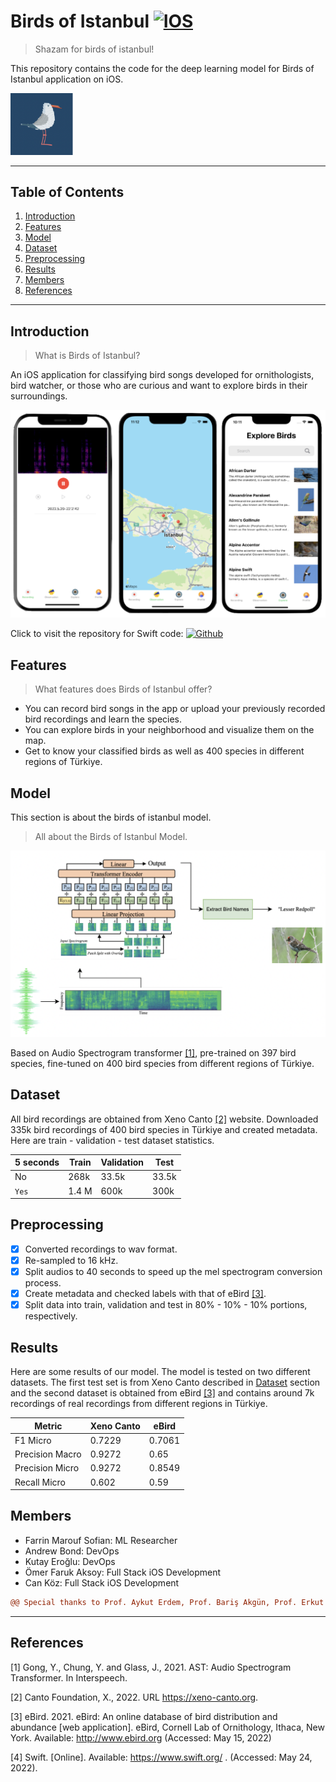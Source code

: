 # Birds of Istanbul [![IOS](https://img.shields.io/badge/Platform-iOS-blue)](https://apps.apple.com/tr/app/birds-of-istanbul/id1628864377?l=tr)

> Shazam for birds of istanbul!

This repository contains the code for the deep learning model for Birds of Istanbul application on iOS.

<img src="https://github.com/farrinfedra/BirdsOfIstanbul/blob/main/logo.png?raw=true" alt="logo" style = "width:100px; margin-right:0px;" />

*******
## Table of Contents
1. [Introduction](#introduction)
2.  [Features](#features)
3.  [Model](#model)
4.  [Dataset](#dataset)
5.  [Preprocessing](#preprocessing)
6.  [Results](#results)
7.  [Members](#members)
8.  [References](#references)
 
*******
## Introduction
> What is Birds of Istanbul?

An iOS application for classifying bird songs developed for ornithologists, bird watcher, or those who are curious and want to explore birds in their surroundings. 

![alt text](https://github.com/farrinfedra/BirdsOfIstanbul/blob/main/app_snapshots.png?raw=true)

Click to visit the repository for Swift code: [![Github](http://img.shields.io/badge/github-%231877F2.svg?&style=for-the-badge&logo=github&logoColor=white&color=black)](https://github.com/omeraksoy1/COMP491)


## Features
> What features does Birds of Istanbul offer?
- You can record bird songs in the app or upload your previously recorded bird recordings and learn the species.
- You can explore birds in your neighborhood and visualize them on the map.
- Get to know your classified birds as well as 400 species in different regions of Türkiye.

## Model
This section is about the birds of istanbul model.
> All about the Birds of Istanbul Model.

![alt text](https://github.com/farrinfedra/BirdsOfIstanbul/blob/main/app_model_pic.png?raw=true)

Based on Audio Spectrogram transformer [[1]](#1), pre-trained on 397 bird species, fine-tuned on 400 bird species from different regions of Türkiye.

## Dataset
All bird recordings are obtained from Xeno Canto [[2]](#2) website. Downloaded 335k bird recordings of 400 bird species in Türkiye and created metadata. Here are train - validation - test dataset statistics.

|5 seconds    | Train       | Validation  | Test        | 
| ----------- | ----------- | ----------- | ----------- | 
| No          | 268k        |  33.5k      | 33.5k       | 
| `Yes`       | 1.4 M       | 600k        | 300k        |

## Preprocessing
- [x] Converted recordings to wav format.
- [x] Re-sampled to 16 kHz.
- [x] Split audios to 40 seconds to speed up the mel spectrogram conversion process.
- [x] Create metadata and checked labels with that of eBird [[3]](#3).
- [x] Split data into train, validation and test in 80% - 10% - 10% portions, respectively.

## Results
Here are some results of our model. The model is tested on two different datasets. The first test set is from Xeno Canto described in [Dataset](#dataset) section and the second dataset is obtained from eBird [[3]](#3) and contains around 7k recordings of real recordings from different regions in Türkiye.

|Metric           | Xeno Canto  | eBird  | 
| -----------     | ----------- | ----------- | 
| F1 Micro        | 0.7229      |  0.7061     | 
| Precision Macro | 0.9272      | 0.65        | 
| Precision Micro | 0.9272      | 0.8549      | 
| Recall Micro    | 0.602       | 0.59        | 

## Members
- Farrin Marouf Sofian: ML Researcher 
- Andrew Bond: DevOps
- Kutay Eroğlu: DevOps
- Ömer Faruk Aksoy: Full Stack iOS Development
- Can Köz: Full Stack iOS Development

```diff
@@ Special thanks to Prof. Aykut Erdem, Prof. Bariş Akgün, Prof. Erkut Erdem and Burak Can Biner For their help and guidance throughout the project. @@
```
******
## References
<a id = "1">[1]</a> 
Gong, Y., Chung, Y. and Glass, J., 2021. AST: Audio Spectrogram Transformer. In Interspeech.

<a id = "2">[2]</a> 
Canto Foundation, X., 2022. URL https://xeno-canto.org.

<a id = "3">[3]</a> 
eBird. 2021. eBird: An online database of bird distribution and abundance [web application]. eBird, Cornell Lab of Ornithology, Ithaca, New York. Available: http://www.ebird.org (Accessed: May 15, 2022) 

<a id = "4">[4]</a> 
Swift. [Online]. Available: https://www.swift.org/ . (Accessed: May 24, 2022).


